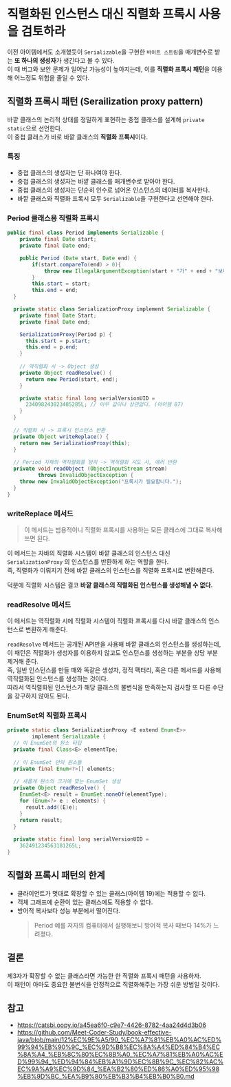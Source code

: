 # 직렬화된 인스턴스 대신 직렬화 프록시 사용을 검토하라
이전 아이템에서도 소개했듯이 `Serializable`을 구현한 `바이트 스트림`을 매개변수로 받는 **또 하나의 생성자**가 생긴다고 볼 수 있다.   
이 때 버그와 보안 문제가 일어날 가능성이 높아지는데, 이를 **직렬화 프록시 패턴**을 이용해 어느정도 위험을 줄일 수 있다.

## 직렬화 프록시 패턴 (Serailization proxy pattern)

바깥 클래스의 논리적 상태를 정밀하게 표현하는 중첩 클래스를 설계해 `private static`으로 선언한다.  
이 중첩 클래스가 바로 바깥 클래스의 **직렬화 프록시**이다.

### 특징
- 중첩 클래스의 생성자는 단 하나여야 한다.
- 중첩 클래스의 생성자는 바깥 클래스를 매개변수로 받아야 한다.  
- 중첩 클래스의 생성자는 단순히 인수로 넘어온 인스턴스의 데이터를 복사한다.
- 바깥 클래스와 직렬화 프록시 모두 `Serializable`을 구현한다고 선언해야 한다.

### Period 클래스용 직렬화 프록시
``` java
public final class Period implements Serializable {
	private final Date start;
	private final Date end;

	public Period (Date start, Date end) {
		if(start.compareTo(end) > 0){
			throw new IllegalArgumentException(start + "가" + end + "보다 늦다.");
		}
		this.start = start;
		this.end = end;
  }

  private static class SerializationProxy implement Serializable {
    private final Date Start;
    private final Date end;

    SerializationProxy(Period p) {
      this.start = p.start;
      this.end = p.end;
    }
    
    // 역직렬화 시 -> Object 생성
    private Object readResolve() {
      return new Period(start, end);
    }

    private static final long serialVersionUID =
      234098243823485285L; // 아무 값이나 상관없다. (아이템 87)
    }
  }
  
  // 직렬화 시 -> 프록시 인스턴스 반환
  private Object writeReplace() {
    return new SerializationProxy(this);
  }
  
  // Period 자체의 역직렬화를 방지 -> 역직렬화 시도 시, 에러 반환
  private void readObject (ObjectInputStream stream) 
          throws InvalidObjectException {
    throw new InvalidObjectException("프록시가 필요합니다.");
  }
}
```

### writeReplace 메서드
> 이 메서드는 범용적이니 직렬화 프록시를 사용하는 모든 클래스에 그대로 복사해 쓰면 된다.

이 메서드는 자바의 직렬화 시스템이 바깥 클래스의 인스턴스 대신 `SerializationProxy` 의 인스턴스를 반환하게 하는 역할을 한다.  
즉, 직렬화가 이뤄지기 전에 바깥 클래스의 인스턴스를 직렬화 프록시로 변환해준다.  

덕분에 직렬화 시스템은 결코 **바깥 클래스의 직렬화된 인스턴스를 생성해낼 수 없다.** 

### readResolve 메서드
이 메서드는 역직렬화 시에 직렬화 시스템이 직렬화 프록시를 다시 바깥 클래스의 인스턴스로 변환하게 해준다.  

`readResolve` 메서드는 공개된 API만을 사용해 바깥 클래스의 인스턴스를 생성하는데, 이 패턴은 직렬화가 생성자를 이용하지 않고도 인스턴스를 생성하는 부분을 상당 부분 제거해 준다.  
즉, 일반 인스턴스를 만들 때와 똑같은 생성자, 정적 팩터리, 혹은 다른 메서드를 사용해 역직렬화된 인스턴스를 생성하는 것이다.  
따라서 역직렬화된 인스턴스가 해당 클래스의 불변식을 만족하는지 검사할 또 다른 수단을 강구하지 않아도 된다.


### EnumSet의 직렬화 프록시
``` java
private static class SerializationProxy <E extend Enum<E>> 
        implement Serializable {
  // 이 EnumSet의 원소 타입
  private final Class<E> elementTpe;
  
  // 이 EnumSet 안의 원소들
  private final Enum<?>[] elements;
  
  // 새롭게 원소의 크기에 맞는 EnumSet 생성
  private Object readResolve() {
    EnumSet<E> result = EnumSet.noneOf(elementType);
    for (Enum<?> e : elements) {
      result.add((E)e);
    }
    return result;
  }
  
  private static final long serialVersionUID =
    362491234563181265L;
}
```

## 직렬화 프록시 패턴의 한계
- 클라이언트가 멋대로 확장할 수 있는 클래스(아이템 19)에는 적용할 수 없다. 
- 객체 그래프에 순환이 있는 클래스에도 적용할 수 없다.
- 방어적 복사보다 성능 부분에서 떨어진다.
  > Period 예를 저자의 컴퓨터에서 실행해보니 방어적 복사 때보다 14%가 느려졌다.

## 결론
제3자가 확장할 수 없는 클래스라면 가능한 한 직렬화 프록시 패턴을 사용하자.  
이 패턴이 아마도 중요한 불변식을 안정적으로 직렬화해주는 가장 쉬운 방법일 것이다.


## 참고
- https://catsbi.oopy.io/a45ea6f0-c9e7-4426-8782-4aa24d4d3b06
- https://github.com/Meet-Coder-Study/book-effective-java/blob/main/12%EC%9E%A5/90_%EC%A7%81%EB%A0%AC%ED%99%94%EB%90%9C_%EC%9D%B8%EC%8A%A4%ED%84%B4%EC%8A%A4_%EB%8C%80%EC%8B%A0_%EC%A7%81%EB%A0%AC%ED%99%94_%ED%94%84%EB%A1%9D%EC%8B%9C_%EC%82%AC%EC%9A%A9%EC%9D%84_%EA%B2%80%ED%86%A0%ED%95%98%EB%9D%BC_%EA%B9%80%EB%B3%B4%EB%B0%B0.md
